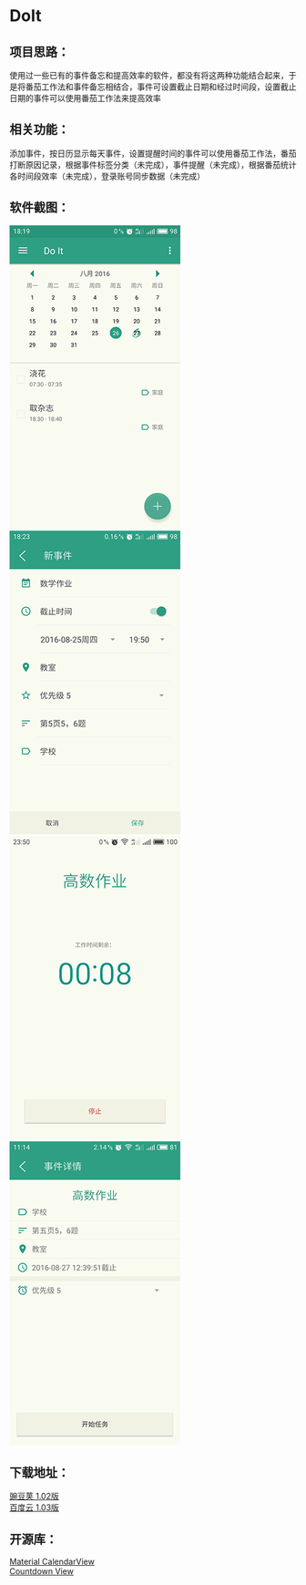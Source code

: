 # DoIt

## 项目思路：

使用过一些已有的事件备忘和提高效率的软件，都没有将这两种功能结合起来，于是将番茄工作法和事件备忘相结合，事件可设置截止日期和经过时间段，设置截止日期的事件可以使用番茄工作法来提高效率

## 相关功能：
添加事件，按日历显示每天事件，设置提醒时间的事件可以使用番茄工作法，番茄打断原因记录，根据事件标签分类（未完成），事件提醒（未完成），根据番茄统计各时间段效率（未完成），登录账号同步数据（未完成）

## 软件截图：

![](https://github.com/GavynZhang/DoIt/blob/master/screenshots/S60825-181959.jpg)
![](https://github.com/GavynZhang/DoIt/blob/master/screenshots/S60825-182350.jpg)
![](https://github.com/GavynZhang/DoIt/blob/master/screenshots/S60826-235023.jpg)
![](https://github.com/GavynZhang/DoIt/blob/master/screenshots/S60827-111409.jpg)

## 下载地址：

[豌豆荚 1.02版](http://www.wandoujia.com/apps/com.gavynzhang.doit)</br>
[百度云 1.03版](http://pan.baidu.com/s/1c2p4oBA)

## 开源库：

[Material CalendarView](https://github.com/prolificinteractive/material-calendarview) </br>
[Countdown View](https://github.com/iwgang/CountdownView)





